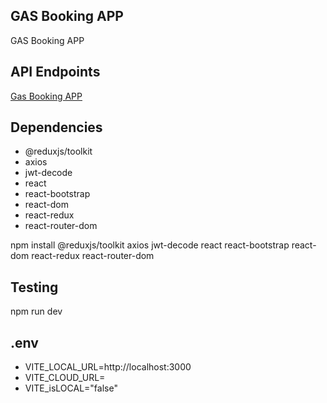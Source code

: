 ## GAS Booking APP

GAS Booking APP

## API Endpoints

[Gas Booking APP](https://gas-booking-app.netlify.app/)

## Dependencies

- @reduxjs/toolkit
- axios
- jwt-decode
- react
- react-bootstrap
- react-dom
- react-redux
- react-router-dom

npm install @reduxjs/toolkit axios jwt-decode react react-bootstrap react-dom react-redux react-router-dom

## Testing

npm run dev

## .env

- VITE_LOCAL_URL=http://localhost:3000
- VITE_CLOUD_URL=<API URL>
- VITE_isLOCAL="false"
